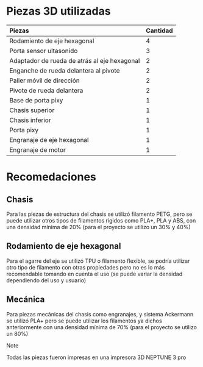 # Piezas 3D utilizadas

| Piezas | Cantidad |
| :--- | --- |
| Rodamiento de eje hexagonal | 4 |
| Porta sensor ultasonido | 3 |
| Adaptador de rueda de atrás al eje hexagonal | 2 |
| Enganche de rueda delantera al pivote | 2 |
| Palier móvil de dirección | 2 |
| Pivote de rueda delantera | 2 |
| Base de porta pixy | 1 |
| Chasis superior | 1 |
| Chasis inferior | 1 |
| Porta pixy | 1 |
| Engranaje de eje hexagonal | 1 |
| Engranaje de motor | 1 |

# Recomedaciones

## Chasis
Para las piezas de estructura del chasis se utilizó filamento PETG, pero se puede utilizar otros tipos de filamentos rígidos como PLA+, PLA y ABS, con una densidad mínima de 20% (para el proyecto se utilizo un 30% y 40%)

## Rodamiento de eje hexagonal
Para el agarre del eje se utilizó TPU o filamento flexible, se podría utilizar otro tipo de filamento con otras propiedades pero no es lo más recomendable tomando en cuenta el uso (se puede variar la densidad dependiendo del uso y usuario)

## Mecánica
Para piezas mecánicas del chasis como engranajes, y sistema Ackermann se utilizó PLA+ pero se puede utilizar los filamentos ya dichos anteriormente con una densidad mínima de 70% (para el proyecto se utilizo un 80%)

>[!NOTE]
>Todas las piezas fueron impresas en una impresora 3D NEPTUNE 3 pro
